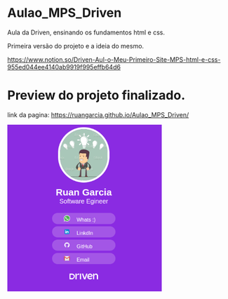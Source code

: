 # Aulao_MPS_Driven

Aula da Driven, ensinando os fundamentos html e css.

Primeira versão do projeto e a ideia do mesmo.

https://www.notion.so/Driven-Aul-o-Meu-Primeiro-Site-MPS-html-e-css-955ed044ee4140ab9919f995effb64d6

# Preview do projeto finalizado.

link da pagina: https://ruangarcia.github.io/Aulao_MPS_Driven/

<img height="380em" src="https://github.com/RuanGarciA/Aulao_MPS_Driven/blob/main/icon/previl_MPS.png"/>
